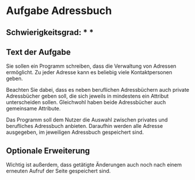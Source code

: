 # Aufgabe Adressbuch

## Schwierigkeitsgrad: * *

## Text der Aufgabe
Sie sollen ein Programm schreiben, dass die Verwaltung von Adressen ermöglicht. Zu jeder Adresse kann es beliebig viele Kontaktpersonen geben. 

Beachten Sie dabei, dass es neben beruflichen Adressbüchern auch private Adressbücher geben soll, die sich jeweils in mindestens ein Attribut unterscheiden sollen. Gleichwohl haben beide Adressbücher auch gemeinsame Attribute.

Das Programm soll dem Nutzer die Auswahl zwischen privates und berufliches Adressbuch anbieten. Daraufhin werden alle Adresse ausgegeben, im jeweiligen Adressbuch gespeichert sind.


## Optionale Erweiterung
Wichtig ist außerdem, dass getätigte Änderungen auch noch nach einem erneuten Aufruf der Seite gespeichert sind. 

